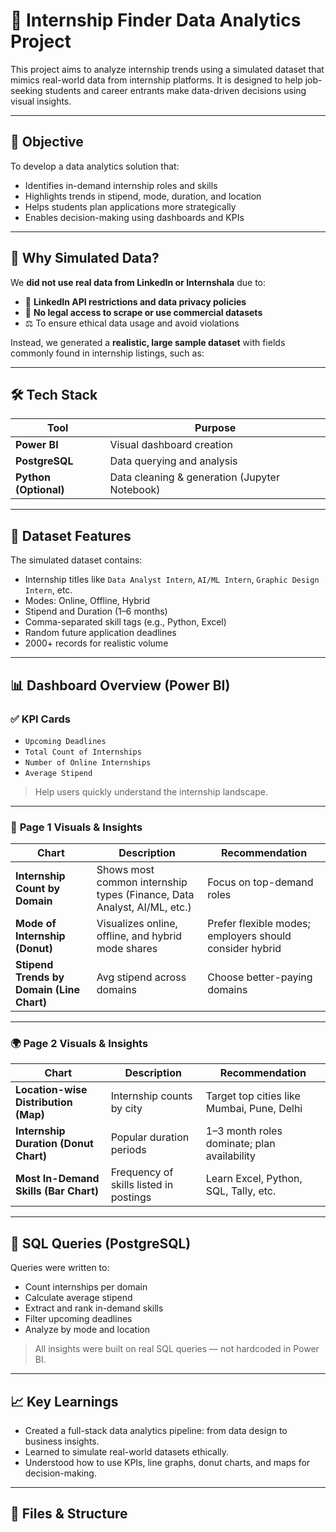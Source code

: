 # 🎯 Internship Finder Data Analytics Project

This project aims to analyze internship trends using a simulated dataset that mimics real-world data from internship platforms. It is designed to help job-seeking students and career entrants make data-driven decisions using visual insights.

---

## 📌 Objective

To develop a data analytics solution that:
- Identifies in-demand internship roles and skills
- Highlights trends in stipend, mode, duration, and location
- Helps students plan applications more strategically
- Enables decision-making using dashboards and KPIs

---

## 🧠 Why Simulated Data?

We **did not use real data from LinkedIn or Internshala** due to:
- 🔐 **LinkedIn API restrictions and data privacy policies**
- 📵 **No legal access to scrape or use commercial datasets**
- ⚖️ To ensure ethical data usage and avoid violations

Instead, we generated a **realistic, large sample dataset** with fields commonly found in internship listings, such as:


---

## 🛠️ Tech Stack

| Tool | Purpose |
|------|---------|
| **Power BI** | Visual dashboard creation |
| **PostgreSQL** | Data querying and analysis |
| **Python (Optional)** | Data cleaning & generation (Jupyter Notebook) |

---

## 📂 Dataset Features

The simulated dataset contains:
- Internship titles like `Data Analyst Intern`, `AI/ML Intern`, `Graphic Design Intern`, etc.
- Modes: Online, Offline, Hybrid
- Stipend and Duration (1–6 months)
- Comma-separated skill tags (e.g., Python, Excel)
- Random future application deadlines
- 2000+ records for realistic volume

---

## 📊 Dashboard Overview (Power BI)

### ✅ **KPI Cards**
- `Upcoming Deadlines`
- `Total Count of Internships`
- `Number of Online Internships`
- `Average Stipend`

> Help users quickly understand the internship landscape.

---

### 📌 **Page 1 Visuals & Insights**

| Chart | Description | Recommendation |
|-------|-------------|----------------|
| **Internship Count by Domain** | Shows most common internship types (Finance, Data Analyst, AI/ML, etc.) | Focus on top-demand roles |
| **Mode of Internship (Donut)** | Visualizes online, offline, and hybrid mode shares | Prefer flexible modes; employers should consider hybrid |
| **Stipend Trends by Domain (Line Chart)** | Avg stipend across domains | Choose better-paying domains |

---

### 🌍 **Page 2 Visuals & Insights**

| Chart | Description | Recommendation |
|-------|-------------|----------------|
| **Location-wise Distribution (Map)** | Internship counts by city | Target top cities like Mumbai, Pune, Delhi |
| **Internship Duration (Donut Chart)** | Popular duration periods | 1–3 month roles dominate; plan availability |
| **Most In-Demand Skills (Bar Chart)** | Frequency of skills listed in postings | Learn Excel, Python, SQL, Tally, etc. |

---

## 🧩 SQL Queries (PostgreSQL)

Queries were written to:
- Count internships per domain
- Calculate average stipend
- Extract and rank in-demand skills
- Filter upcoming deadlines
- Analyze by mode and location

> All insights were built on real SQL queries — not hardcoded in Power BI.

---

## 📈 Key Learnings

- Created a full-stack data analytics pipeline: from data design to business insights.
- Learned to simulate real-world datasets ethically.
- Understood how to use KPIs, line graphs, donut charts, and maps for decision-making.

---

## 📁 Files & Structure



